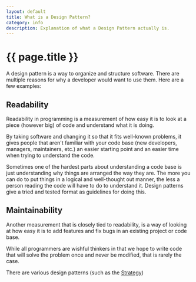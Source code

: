 ```yaml
---
layout: default
title: What is a Design Pattern?
category: info
description: Explanation of what a Design Pattern actually is.
---
```


{{ page.title }}
================

A design pattern is a way to organize and structure software. There are multiple
reasons for why a developer would want to use them. Here are a few examples:

## Readability

Readability in programming is a measurement of how easy it is to look at a piece
(however big) of code and understand what it is doing.

By taking software and changing it so that it fits well-known problems, it gives
people that aren't familiar with your code base (new developers, managers,
maintainers, etc.) an easier starting point and an easier time when trying to
understand the code.

Sometimes one of the hardest parts about understanding a code base is just
understanding why things are arranged the way they are. The more you can do to
put things in a logical and well-thought out manner, the less a person reading
the code will have to do to understand it. Design patterns give a tried and tested
format as guidelines for doing this.

## Maintainability

Another measurement that is closely tied to readability, is a way of looking at
how easy it is to add features and fix bugs in an existing project or code base.

While all programmers are wishful thinkers in that we hope to write code that
will solve the problem once and never be modified, that is rarely the case.

There are various design patterns (such as the [Strategy][strategy])

[strategy]: /
